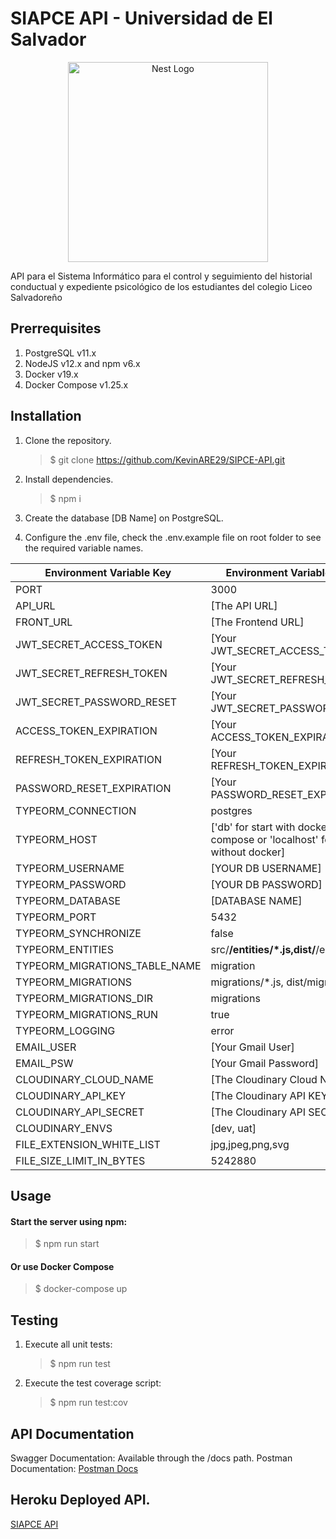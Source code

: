 # SIAPCE API - Universidad de El Salvador

<div align="center">
  <a href="http://nestjs.com/" target="blank"><img src="https://nestjs.com/img/logo_text.svg" width="320" alt="Nest Logo" /></a>
</div>

API para el Sistema Informático para el control y seguimiento del historial conductual y expediente psicológico de los estudiantes del colegio Liceo Salvadoreño

## Prerrequisites

1. PostgreSQL v11.x
2. NodeJS v12.x and npm v6.x
3. Docker v19.x
4. Docker Compose v1.25.x

## Installation

1. Clone the repository.
   > \$ git clone https://github.com/KevinARE29/SIPCE-API.git
2. Install dependencies.
   > \$ npm i
3. Create the database [DB Name] on PostgreSQL.

4. Configure the .env file, check the .env.example file on root folder to see the required variable names.

<center>

| Environment Variable Key      | Environment Variable Value                                                   |
| ----------------------------- | ---------------------------------------------------------------------------- |
| PORT                          | 3000                                                                         |
| API_URL                       | [The API URL]                                                                |
| FRONT_URL                     | [The Frontend URL]                                                           |
| JWT_SECRET_ACCESS_TOKEN       | [Your JWT_SECRET_ACCESS_TOKEN]                                               |
| JWT_SECRET_REFRESH_TOKEN      | [Your JWT_SECRET_REFRESH_TOKEN]                                              |
| JWT_SECRET_PASSWORD_RESET     | [Your JWT_SECRET_PASSWORD_RESET]                                             |
| ACCESS_TOKEN_EXPIRATION       | [Your ACCESS_TOKEN_EXPIRATION]                                               |
| REFRESH_TOKEN_EXPIRATION      | [Your REFRESH_TOKEN_EXPIRATION]                                              |
| PASSWORD_RESET_EXPIRATION     | [Your PASSWORD_RESET_EXPIRATION]                                             |
| TYPEORM_CONNECTION            | postgres                                                                     |
| TYPEORM_HOST                  | ['db' for start with docker-compose or 'localhost' for start without docker] |
| TYPEORM_USERNAME              | [YOUR DB USERNAME]                                                           |
| TYPEORM_PASSWORD              | [YOUR DB PASSWORD]                                                           |
| TYPEORM_DATABASE              | [DATABASE NAME]                                                              |
| TYPEORM_PORT                  | 5432                                                                         |
| TYPEORM_SYNCHRONIZE           | false                                                                        |
| TYPEORM_ENTITIES              | src/**/entities/\*.js,dist/**/entities/\*.js                                 |
| TYPEORM_MIGRATIONS_TABLE_NAME | migration                                                                    |
| TYPEORM_MIGRATIONS            | migrations/\*.js, dist/migrations/\_.js                                      |
| TYPEORM_MIGRATIONS_DIR        | migrations                                                                   |
| TYPEORM_MIGRATIONS_RUN        | true                                                                         |
| TYPEORM_LOGGING               | error                                                                        |
| EMAIL_USER                    | [Your Gmail User]                                                            |
| EMAIL_PSW                     | [Your Gmail Password]                                                        |
| CLOUDINARY_CLOUD_NAME         | [The Cloudinary Cloud Name]                                                  |
| CLOUDINARY_API_KEY            | [The Cloudinary API KEY]                                                     |
| CLOUDINARY_API_SECRET         | [The Cloudinary API SECRET]                                                  |
| CLOUDINARY_ENVS               | [dev, uat]                                                                   |
| FILE_EXTENSION_WHITE_LIST     | jpg,jpeg,png,svg                                                             |
| FILE_SIZE_LIMIT_IN_BYTES      | 5242880                                                                      |

</center>

## Usage

#### Start the server using npm:

> \$ npm run start

#### Or use Docker Compose

> \$ docker-compose up

## Testing

1. Execute all unit tests:

   > \$ npm run test

2. Execute the test coverage script:
   > \$ npm run test:cov

## API Documentation

Swagger Documentation: Available through the /docs path.
Postman Documentation: [Postman Docs](https://documenter.getpostman.com/view/11301441/SzmmUEd3)

## Heroku Deployed API.

[SIAPCE API](https://dev-sipce-api.herokuapp.com/docs/)
